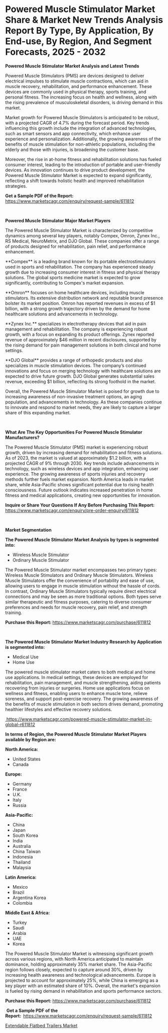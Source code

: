 <p><h1>Powered Muscle Stimulator Market Share & Market New Trends Analysis Report By Type, By Application, By End-use, By Region, And Segment Forecasts, 2025 - 2032</h1></p><p><strong>Powered Muscle Stimulator Market Analysis and Latest Trends</strong></p>
<p><p>Powered Muscle Stimulators (PMS) are devices designed to deliver electrical impulses to stimulate muscle contractions, which can aid in muscle recovery, rehabilitation, and performance enhancement. These devices are commonly used in physical therapy, sports training, and personal fitness. The increasing focus on health and wellness, along with the rising prevalence of musculoskeletal disorders, is driving demand in this market.</p><p>Market growth for Powered Muscle Stimulators is anticipated to be robust, with a projected CAGR of 4.7% during the forecast period. Key trends influencing this growth include the integration of advanced technologies, such as smart sensors and app connectivity, which enhance user experience and personalization. Additionally, the growing awareness of the benefits of muscle stimulation for non-athletic populations, including the elderly and those with injuries, is broadening the customer base.</p><p>Moreover, the rise in at-home fitness and rehabilitation solutions has fueled consumer interest, leading to the introduction of portable and user-friendly devices. As innovation continues to drive product development, the Powered Muscle Stimulator Market is expected to expand significantly, reflecting a shift towards holistic health and improved rehabilitation strategies.</p></p>
<p><strong>Get a Sample PDF of the Report:&nbsp;</strong> <a href="https://www.marketscagr.com/enquiry/request-sample/611812?utm_campaign=2990&utm_medium=2&utm_source=Github&utm_content=ia&utm_term=23032025&utm_id=powered-muscle-stimulator">https://www.marketscagr.com/enquiry/request-sample/611812</a></p>
<p>&nbsp;</p>
<p><strong>Powered Muscle Stimulator Major Market Players</strong></p>
<p><p>The Powered Muscle Stimulator Market is characterized by competitive dynamics among several key players, notably Compex, Omron, Zynex Inc., RS Medical, NeuroMetrix, and DJO Global. These companies offer a range of products designed for rehabilitation, pain relief, and performance enhancement.</p><p>**Compex** is a leading brand known for its portable electrostimulators used in sports and rehabilitation. The company has experienced steady growth due to increasing consumer interest in fitness and physical therapy solutions. The global sports medicine market is expected to grow significantly, contributing to Compex's market expansion.</p><p>**Omron** focuses on home healthcare devices, including muscle stimulators. Its extensive distribution network and reputable brand presence bolster its market position. Omron has reported revenues in excess of $1 billion, with a strong growth trajectory driven by the demand for home healthcare solutions and advancements in technology.</p><p>**Zynex Inc.** specializes in electrotherapy devices that aid in pain management and rehabilitation. The company is experiencing robust growth, with a focus on expanding its product offerings. Zynex reported revenue of approximately $46 million in recent disclosures, supported by the rising demand for pain management solutions in both clinical and home settings.</p><p>**DJO Global** provides a range of orthopedic products and also specializes in muscle stimulation devices. The company’s continued innovations and focus on merging technology with healthcare solutions are expected to drive future growth. DJO Global generates substantial sales revenue, exceeding $1 billion, reflecting its strong foothold in the market.</p><p>Overall, the Powered Muscle Stimulator Market is poised for growth due to increasing awareness of non-invasive treatment options, an aging population, and advancements in technology. As these companies continue to innovate and respond to market needs, they are likely to capture a larger share of this expanding market.</p></p>
<p>&nbsp;</p>
<p><strong>What Are The Key Opportunities For Powered Muscle Stimulator Manufacturers?</strong></p>
<p><p>The Powered Muscle Stimulator (PMS) market is experiencing robust growth, driven by increasing demand for rehabilitation and fitness solutions. As of 2023, the market is valued at approximately $1.2 billion, with a projected CAGR of 9% through 2030. Key trends include advancements in technology, such as wireless devices and app integration, enhancing user experience. The growing awareness of sports injuries and recovery methods further fuels market expansion. North America leads in market share, while Asia-Pacific shows significant potential due to rising health consciousness. Future outlook indicates increased penetration in home fitness and medical applications, creating new opportunities for innovation.</p></p>
<p><strong>Inquire or Share Your Questions If Any Before Purchasing This Report:</strong> <a href="https://www.marketscagr.com/enquiry/pre-order-enquiry/611812?utm_campaign=2990&utm_medium=2&utm_source=Github&utm_content=ia&utm_term=23032025&utm_id=powered-muscle-stimulator">https://www.marketscagr.com/enquiry/pre-order-enquiry/611812</a></p>
<p>&nbsp;</p>
<p><strong>Market Segmentation</strong></p>
<p><strong>The Powered Muscle Stimulator Market Analysis by types is segmented into:</strong></p>
<p><ul><li>Wireless Muscle Stimulator</li><li>Ordinary Muscle Stimulator</li></ul></p>
<p><p>The Powered Muscle Stimulator market encompasses two primary types: Wireless Muscle Stimulators and Ordinary Muscle Stimulators. Wireless Muscle Stimulators offer the convenience of portability and ease of use, allowing users to engage in muscle stimulation without the hassle of cords. In contrast, Ordinary Muscle Stimulators typically require direct electrical connections and may be seen as more traditional options. Both types serve similar therapeutic and fitness purposes, catering to diverse consumer preferences and needs for muscle recovery, pain relief, and strength training.</p></p>
<p><strong>Purchase this Report:&nbsp;</strong><a href="https://www.marketscagr.com/purchase/611812?utm_campaign=2990&utm_medium=2&utm_source=Github&utm_content=ia&utm_term=23032025&utm_id=powered-muscle-stimulator">https://www.marketscagr.com/purchase/611812</a></p>
<p>&nbsp;</p>
<p><strong>The Powered Muscle Stimulator Market Industry Research by Application is segmented into:</strong></p>
<p><ul><li>Medical Use</li><li>Home Use</li></ul></p>
<p><p>The powered muscle stimulator market caters to both medical and home use applications. In medical settings, these devices are employed for rehabilitation, pain management, and muscle strengthening, aiding patients recovering from injuries or surgeries. Home use applications focus on wellness and fitness, enabling users to enhance muscle tone, relieve soreness, and support post-exercise recovery. The growing awareness of the benefits of muscle stimulation in both sectors drives demand, promoting healthier lifestyles and effective recovery solutions.</p></p>
<p><a href="https://www.marketscagr.com/powered-muscle-stimulator-market-in-global-r611812?utm_campaign=2990&utm_medium=2&utm_source=Github&utm_content=ia&utm_term=23032025&utm_id=powered-muscle-stimulator">&nbsp;https://www.marketscagr.com/powered-muscle-stimulator-market-in-global-r611812</a></p>
<p><strong>In terms of Region, the Powered Muscle Stimulator Market Players available by Region are:</strong></p>
<p>
    <p> <strong> North America: </strong>
        <ul>
            <li>United States</li>
            <li>Canada</li>
        </ul>
        </p> 
    <p> <strong> Europe: </strong>
        <ul>
            <li>Germany</li>
            <li>France</li>
            <li>U.K.</li>
            <li>Italy</li>
            <li>Russia</li>
        </ul>
        </p> 
    <p> <strong> Asia-Pacific: </strong>
        <ul>
            <li>China</li>
            <li>Japan</li>
            <li>South Korea</li>
            <li>India</li>
            <li>Australia</li>
            <li>China Taiwan</li>
            <li>Indonesia</li>
            <li>Thailand</li>
            <li>Malaysia</li>
        </ul>
        </p> 
    <p> <strong> Latin America: </strong>
        <ul>
            <li>Mexico</li>
            <li>Brazil</li>
            <li>Argentina Korea</li>
            <li>Colombia</li>
        </ul>
        </p> 
    <p> <strong> Middle East & Africa: </strong>
        <ul>
            <li>Turkey</li>
            <li>Saudi</li>
            <li>Arabia</li>
            <li>UAE</li>
            <li>Korea</li>
        </ul>
    </p>
    </p>
<p><p>The Powered Muscle Stimulator Market is witnessing significant growth across various regions, with North America anticipated to maintain dominance, holding approximately 35% market share. The Asia-Pacific region follows closely, expected to capture around 30%, driven by increasing health awareness and technological advancements. Europe is projected to account for approximately 25%, while China is emerging as a key player with an estimated share of 10%. Overall, the market's expansion is fueled by rising demand in rehabilitation and sports performance sectors.</p></p>
<p><strong>Purchase this Report: </strong><a href="https://www.marketscagr.com/purchase/611812?utm_campaign=2990&utm_medium=2&utm_source=Github&utm_content=ia&utm_term=23032025&utm_id=powered-muscle-stimulator">https://www.marketscagr.com/purchase/611812</a></p>
<p>&nbsp;<strong>Get a Sample PDF of the Report:&nbsp;&nbsp;</strong><a href="https://www.marketscagr.com/enquiry/request-sample/611812?utm_campaign=2990&utm_medium=2&utm_source=Github&utm_content=ia&utm_term=23032025&utm_id=powered-muscle-stimulator">https://www.marketscagr.com/enquiry/request-sample/611812</a></p>
<p><strong></strong></p>
<p><p><a href="https://github.com/scaseiargas/Market-Research-Report-List-1/blob/main/extendable-flatbed-trailers-market.md?utm_campaign=2990&utm_medium=2&utm_source=Github&utm_content=ia&utm_term=23032025&utm_id=powered-muscle-stimulator">Extendable Flatbed Trailers Market</a></p></p>